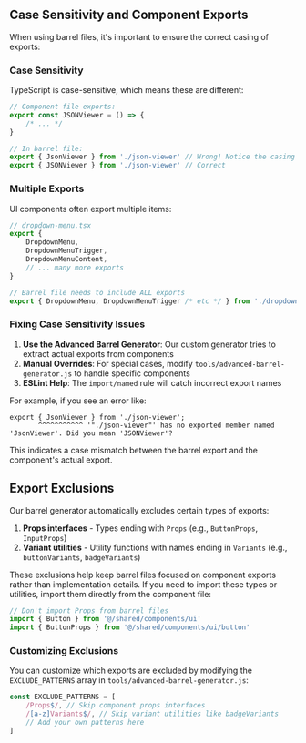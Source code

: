 ## Case Sensitivity and Component Exports

When using barrel files, it's important to ensure the correct casing of exports:

### Case Sensitivity

TypeScript is case-sensitive, which means these are different:

```typescript
// Component file exports:
export const JSONViewer = () => {
	/* ... */
}

// In barrel file:
export { JsonViewer } from './json-viewer' // Wrong! Notice the casing difference
export { JSONViewer } from './json-viewer' // Correct
```

### Multiple Exports

UI components often export multiple items:

```typescript
// dropdown-menu.tsx
export {
	DropdownMenu,
	DropdownMenuTrigger,
	DropdownMenuContent,
	// ... many more exports
}

// Barrel file needs to include ALL exports
export { DropdownMenu, DropdownMenuTrigger /* etc */ } from './dropdown-menu'
```

### Fixing Case Sensitivity Issues

1. **Use the Advanced Barrel Generator**: Our custom generator tries to extract actual exports from components
2. **Manual Overrides**: For special cases, modify `tools/advanced-barrel-generator.js` to handle specific components
3. **ESLint Help**: The `import/named` rule will catch incorrect export names

For example, if you see an error like:

```
export { JsonViewer } from './json-viewer';
       ^^^^^^^^^^^ '"./json-viewer"' has no exported member named 'JsonViewer'. Did you mean 'JSONViewer'?
```

This indicates a case mismatch between the barrel export and the component's actual export.

## Export Exclusions

Our barrel generator automatically excludes certain types of exports:

1. **Props interfaces** - Types ending with `Props` (e.g., `ButtonProps`, `InputProps`)
2. **Variant utilities** - Utility functions with names ending in `Variants` (e.g., `buttonVariants`, `badgeVariants`)

These exclusions help keep barrel files focused on component exports rather than implementation details. If you need to import these types or utilities, import them directly from the component file:

```typescript
// Don't import Props from barrel files
import { Button } from '@/shared/components/ui'
import { ButtonProps } from '@/shared/components/ui/button'
```

### Customizing Exclusions

You can customize which exports are excluded by modifying the `EXCLUDE_PATTERNS` array in `tools/advanced-barrel-generator.js`:

```javascript
const EXCLUDE_PATTERNS = [
	/Props$/, // Skip component props interfaces
	/[a-z]Variants$/, // Skip variant utilities like badgeVariants
	// Add your own patterns here
]
```
